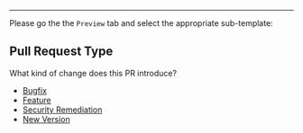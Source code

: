 

---

Please go the the `Preview` tab and select the appropriate sub-template:
## Pull Request Type
What kind of change does this PR introduce?

* [Bugfix](?expand=1&template=bug_template.md&labels=bug,Semver-Patch&title=Bug+fix:&head_repo=Dev)
* [Feature](?expand=1&template=feature_template.md&labels=enhancement,Semver-Minor&title=Feature:&head_repo=Dev)
* [Security Remediation](?expand=1&template=security_template.md&labels=security+fix,Semver-patch&title=Security+Request:&head_repo=Dev)
* [New Version](?expand=1&template=version_template.md&labels=enhancement,Semver-Major&title=New+Version&head_repo=Dev)
